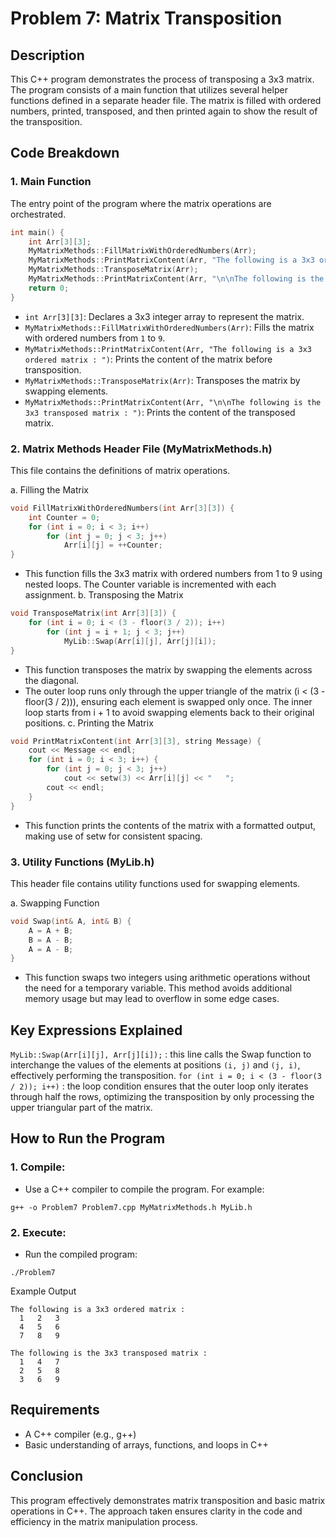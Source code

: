 # Problem 7: Matrix Transposition

## Description
This C++ program demonstrates the process of transposing a 3x3 matrix. The program consists of a main function that utilizes several helper functions defined in a separate header file. The matrix is filled with ordered numbers, printed, transposed, and then printed again to show the result of the transposition.

## Code Breakdown

### 1. **Main Function**
The entry point of the program where the matrix operations are orchestrated.
```cpp
int main() {
	int Arr[3][3];
	MyMatrixMethods::FillMatrixWithOrderedNumbers(Arr);
	MyMatrixMethods::PrintMatrixContent(Arr, "The following is a 3x3 ordered matrix : ");
	MyMatrixMethods::TransposeMatrix(Arr);
	MyMatrixMethods::PrintMatrixContent(Arr, "\n\nThe following is the 3x3 transposed matrix : ");
	return 0;
}
```
* `int Arr[3][3]`: Declares a 3x3 integer array to represent the matrix.
* `MyMatrixMethods::FillMatrixWithOrderedNumbers(Arr)`: Fills the matrix with ordered numbers from `1` to `9`.
* `MyMatrixMethods::PrintMatrixContent(Arr, "The following is a 3x3 ordered matrix : ")`: Prints the content of the matrix before transposition.
* `MyMatrixMethods::TransposeMatrix(Arr)`: Transposes the matrix by swapping elements.
* `MyMatrixMethods::PrintMatrixContent(Arr, "\n\nThe following is the 3x3 transposed matrix : ")`: Prints the content of the transposed matrix.

### 2. **Matrix Methods Header File (MyMatrixMethods.h)**
This file contains the definitions of matrix operations.

a. Filling the Matrix
```cpp
void FillMatrixWithOrderedNumbers(int Arr[3][3]) {
	int Counter = 0;
	for (int i = 0; i < 3; i++)
		for (int j = 0; j < 3; j++)
			Arr[i][j] = ++Counter;
}
```
* This function fills the 3x3 matrix with ordered numbers from 1 to 9 using nested loops. The Counter variable is incremented with each assignment.
b. Transposing the Matrix
```cpp
void TransposeMatrix(int Arr[3][3]) {
	for (int i = 0; i < (3 - floor(3 / 2)); i++)
		for (int j = i + 1; j < 3; j++)
			MyLib::Swap(Arr[i][j], Arr[j][i]);
}
```
* This function transposes the matrix by swapping the elements across the diagonal.
* The outer loop runs only through the upper triangle of the matrix (i < (3 - floor(3 / 2))), ensuring each element is swapped only once. The inner loop starts from i + 1 to avoid swapping elements back to their original positions.
c. Printing the Matrix
```cpp
void PrintMatrixContent(int Arr[3][3], string Message) {
	cout << Message << endl;
	for (int i = 0; i < 3; i++) {
		for (int j = 0; j < 3; j++)
			cout << setw(3) << Arr[i][j] << "   ";
		cout << endl;
	}
}
```

* This function prints the contents of the matrix with a formatted output, making use of setw for consistent spacing.
### 3. **Utility Functions (MyLib.h)**
This header file contains utility functions used for swapping elements.

a. Swapping Function
```cpp
void Swap(int& A, int& B) {
	A = A + B; 
	B = A - B; 
	A = A - B; 
}	
```
* This function swaps two integers using arithmetic operations without the need for a temporary variable. This method avoids additional memory usage but may lead to overflow in some edge cases.

## Key Expressions Explained 

`MyLib::Swap(Arr[i][j], Arr[j][i]);` : this line calls the Swap function to interchange the values of the elements at positions `(i, j)` and `(j, i)`, effectively performing the transposition.
`for (int i = 0; i < (3 - floor(3 / 2)); i++)` : the loop condition ensures that the outer loop only iterates through half the rows, optimizing the transposition by only processing the upper triangular part of the matrix.


## How to Run the Program
### 1. Compile: 
- Use a C++ compiler to compile the program. For example:
```
g++ -o Problem7 Problem7.cpp MyMatrixMethods.h MyLib.h
```
### 2. Execute: 
- Run the compiled program:
```
./Problem7
```
Example Output
```
The following is a 3x3 ordered matrix : 
  1   2   3   
  4   5   6   
  7   8   9   

The following is the 3x3 transposed matrix : 
  1   4   7   
  2   5   8   
  3   6   9   
```

## Requirements
 * A C++ compiler (e.g., g++)
 * Basic understanding of arrays, functions, and loops in C++
## Conclusion
This program effectively demonstrates matrix transposition and basic matrix operations in C++. The approach taken ensures clarity in the code and efficiency in the matrix manipulation process.
